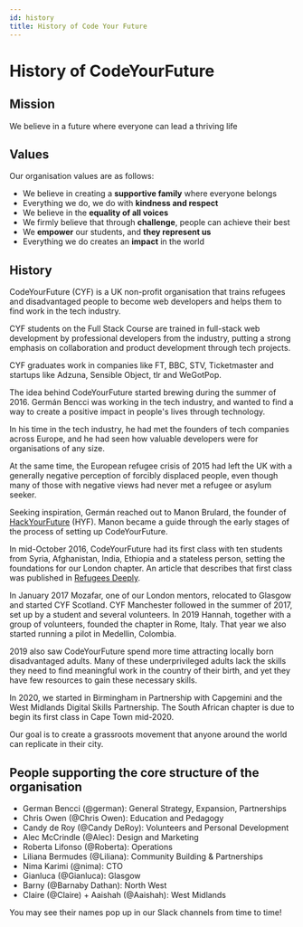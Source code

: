 ```yaml
---
id: history
title: History of Code Your Future
---
```


# History of CodeYourFuture

## Mission

We believe in a future where everyone can lead a thriving life

## Values

Our organisation values are as follows:

* We believe in creating a **supportive family** where everyone belongs
* Everything we do, we do with **kindness and respect**
* We believe in the **equality of all voices**
* We firmly believe that through **challenge**, people can achieve their best
* We **empower** our students, and **they represent us**
* Everything we do creates an **impact** in the world

## History

CodeYourFuture \(CYF\) is a UK non-profit organisation that trains refugees and disadvantaged people to become web developers and helps them to find work in the tech industry.

CYF students on the Full Stack Course are trained in full-stack web development by professional developers from the industry, putting a strong emphasis on collaboration and product development through tech projects.

CYF graduates work in companies like FT, BBC, STV, Ticketmaster and startups like Adzuna, Sensible Object, tlr and WeGotPop.

The idea behind CodeYourFuture started brewing during the summer of 2016. Germán Bencci was working in the tech industry, and wanted to find a way to create a positive impact in people's lives through technology.

In his time in the tech industry, he had met the founders of tech companies across Europe, and he had seen how valuable developers were for organisations of any size.

At the same time, the European refugee crisis of 2015 had left the UK with a generally negative perception of forcibly displaced people, even though many of those with negative views had never met a refugee or asylum seeker.

Seeking inspiration, Germán reached out to Manon Brulard, the founder of [HackYourFuture](https://www.hackyourfuture.net/) \(HYF\). Manon became a guide through the early stages of the process of setting up CodeYourFuture.

In mid-October 2016, CodeYourFuture had its first class with ten students from Syria, Afghanistan, India, Ethiopia and a stateless person, setting the foundations for our London chapter. An article that describes that first class was published in [Refugees Deeply](https://www.newsdeeply.com/refugees/articles/2016/10/19/welcome-to-londons-refugee-coding-school).

In January 2017 Mozafar, one of our London mentors, relocated to Glasgow and started CYF Scotland. CYF Manchester followed in the summer of 2017, set up by a student and several volunteers. In 2019 Hannah, together with a group of volunteers, founded the chapter in Rome, Italy. That year we also started running a pilot in Medellin, Colombia.

2019 also saw CodeYourFuture spend more time attracting locally born disadvantaged adults. Many of these underprivileged adults lack the skills they need to find meaningful work in the country of their birth, and yet they have few resources to gain these necessary skills.

In 2020, we started in Birmingham in Partnership with Capgemini and the West Midlands Digital Skills Partnership. The South African chapter is due to begin its first class in Cape Town mid-2020.

Our goal is to create a grassroots movement that anyone around the world can replicate in their city.

## People supporting the core structure of the organisation

* German Bencci \(@german\): General Strategy, Expansion, Partnerships
* Chris Owen \(@Chris Owen\): Education and Pedagogy
* Candy de Roy \(@Candy DeRoy\): Volunteers and Personal Development
* Alec McCrindle \(@Alec\): Design and Marketing
* Roberta Lifonso \(@Roberta\): Operations
* Liliana Bermudes \(@Liliana\): Community Building & Partnerships
* Nima Karimi \(@nima\): CTO
* Gianluca \(@Gianluca\): Glasgow
* Barny \(@Barnaby Dathan\): North West
* Claire \(@Claire\) + Aaishah \(@Aaishah\): West Midlands

You may see their names pop up in our Slack channels from time to time!

